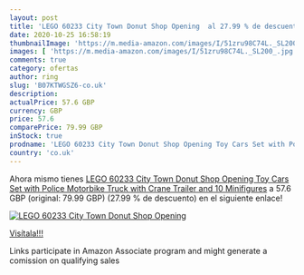 ```yaml
---
layout: post
title: 'LEGO 60233 City Town Donut Shop Opening  al 27.99 % de descuento'
date: 2020-10-25 16:58:19
thumbnailImage: 'https://m.media-amazon.com/images/I/51zru98C74L._SL200_.jpg'
images: [ 'https://m.media-amazon.com/images/I/51zru98C74L._SL200_.jpg' ]
comments: true
category: ofertas
author: ring
slug: 'B07KTWGSZ6-co.uk'
description:
actualPrice: 57.6 GBP
currency: GBP
price: 57.6
comparePrice: 79.99 GBP
inStock: true
prodname: 'LEGO 60233 City Town Donut Shop Opening Toy Cars Set with Police Motorbike  Truck with Crane Trailer and 10 Minifigures'
country: 'co.uk'
---
```


Ahora mismo tienes [LEGO 60233 City Town Donut Shop Opening Toy Cars Set with Police Motorbike  Truck with Crane Trailer and 10 Minifigures](https://www.amazon.co.uk/dp/B07KTWGSZ6/?tag=tolees0a-21) a 57.6 GBP (original: 79.99 GBP) (27.99 %  de descuento) en el siguiente enlace!

[![LEGO 60233 City Town Donut Shop Opening ](https://m.media-amazon.com/images/I/51zru98C74L._SL200_.jpg)](https://www.amazon.co.uk/dp/B07KTWGSZ6/?tag=tolees0a-21)

[Visítala!!!](https://www.amazon.co.uk/dp/B07KTWGSZ6/?tag=tolees0a-21)

Links participate in Amazon Associate program and might generate a comission on qualifying sales
